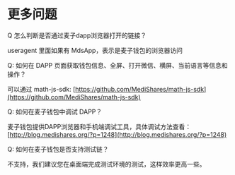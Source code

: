 # 更多问题

Q 怎么判断是否通过麦子dapp浏览器打开的链接？

useragent 里面如果有 MdsApp，表示是麦子钱包的浏览器访问

Q: 如何在 DAPP 页面获取钱包信息、全屏、打开微信、横屏、当前语言等信息和操作？

可以通过 math-js-sdk: [https://github.com/MediShares/math-js-sdk](https://github.com/MediShares/math-js-sdk)

Q: 如何在麦子钱包中调试 DAPP？

麦子钱包提供DAPP浏览器和手机端调试工具，具体调试方法查看：[http://blog.medishares.org/?p=1248](http://blog.medishares.org/?p=1248)

Q: 如何在麦子钱包是否支持测试链？

不支持，我们建议您在桌面端完成测试环境的测试，这样效率更高一些。
